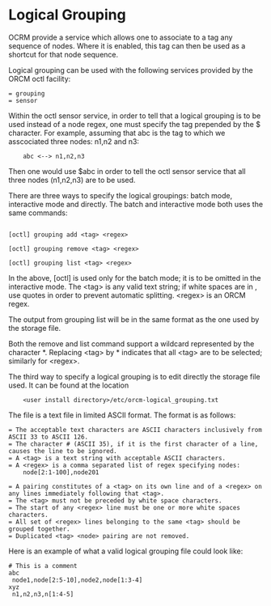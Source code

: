 # Logical Grouping

OCRM provide a service which allows one to associate to a tag any sequence of nodes.  Where it is enabled, this tag can then be used as a shortcut for that node sequence.

Logical grouping can be used with the following services provided by the ORCM octl facility:
```
= grouping
= sensor
```

Within the octl sensor service, in order to tell that a logical grouping is to be used instead of a node regex, one must specify the tag prepended by the $ character.  For example, assuming that abc is the tag to which we asscociated three nodes: n1,n2 and n3:
```
    abc <--> n1,n2,n3
```
Then one would use $abc in order to tell the octl sensor service that all three nodes (n1,n2,n3) are to be used.

There are three ways to specify the logical groupings: batch mode, interactive mode and directly.  The batch and interactive mode both uses the same commands:

```

[octl] grouping add <tag> <regex>

[octl] grouping remove <tag> <regex>

[octl] grouping list <tag> <regex>

```

In the above, [octl] is used only for the batch mode; it is to be omitted in the interactive mode.  The \<tag\> is any valid text string; if white spaces are in <tag>, use quotes in order to prevent automatic splitting.  \<regex\> is an ORCM regex.

The output from grouping list will be in the same format as the one used by the storage file.

Both the remove and list command support a wildcard represented by the character *. Replacing \<tag\> by * indicates that all \<tag\> are to be selected; similarly for \<regex\>.

The third way to specify a logical grouping is to edit directly the storage file used.  It can be found at the location
```
    <user install directory>/etc/orcm-logical_grouping.txt
```

The file is a text file in limited ASCII format.  The format is as follows:
```
= The acceptable text characters are ASCII characters inclusively from ASCII 33 to ASCII 126.  
= The character # (ASCII 35), if it is the first character of a line, causes the line to be ignored.
= A <tag> is a text string with acceptable ASCII characters.
= A <regex> is a comma separated list of regex specifying nodes:
    node[2:1-100],node201

= A pairing constitutes of a <tag> on its own line and of a <regex> on any lines immediately following that <tag>.
= The <tag> must not be preceded by white space characters.
= The start of any <regex> line must be one or more white spaces characters.
= All set of <regex> lines belonging to the same <tag> should be grouped together.
= Duplicated <tag> <node> pairing are not removed.
```
Here is an example of what a valid logical grouping file could look like:
```
# This is a comment
abc
 node1,node[2:5-10],node2,node[1:3-4]
xyz
 n1,n2,n3,n[1:4-5]
```




